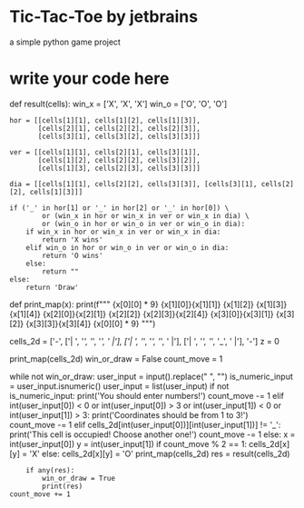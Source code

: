 # Tic-Tac-Toe by jetbrains
 a simple python game project

# write your code here
def result(cells):
    win_x = ['X', 'X', 'X']
    win_o = ['O', 'O', 'O']

    hor = [[cells[1][1], cells[1][2], cells[1][3]],
           [cells[2][1], cells[2][2], cells[2][3]],
           [cells[3][1], cells[3][2], cells[3][3]]]

    ver = [[cells[1][1], cells[2][1], cells[3][1]],
           [cells[1][2], cells[2][2], cells[3][2]],
           [cells[1][3], cells[2][3], cells[3][3]]]

    dia = [[cells[1][1], cells[2][2], cells[3][3]], [cells[3][1], cells[2][2], cells[1][3]]]

    if ('_' in hor[1] or '_' in hor[2] or '_' in hor[0]) \
            or (win_x in hor or win_x in ver or win_x in dia) \
            or (win_o in hor or win_o in ver or win_o in dia):
        if win_x in hor or win_x in ver or win_x in dia:
            return 'X wins'
        elif win_o in hor or win_o in ver or win_o in dia:
            return 'O wins'
        else:
            return ""
    else:
        return 'Draw'


def print_map(x):
    print(f"""
{x[0][0] * 9}
{x[1][0]}{x[1][1]} {x[1][2]} {x[1][3]}{x[1][4]}
{x[2][0]}{x[2][1]} {x[2][2]} {x[2][3]}{x[2][4]}
{x[3][0]}{x[3][1]} {x[3][2]} {x[3][3]}{x[3][4]}
{x[0][0] * 9}
""")


cells_2d = ['-', ['| ', '_', '_', '_', ' |'], ['| ', '_', '_', '_', ' |'], ['| ', '_', '_', '_', ' |'], '-']
z = 0

print_map(cells_2d)
win_or_draw = False
count_move = 1

while not win_or_draw:
    user_input = input().replace(" ", "")
    is_numeric_input = user_input.isnumeric()
    user_input = list(user_input)
    if not is_numeric_input:
        print('You should enter numbers!')
        count_move -= 1
    elif int(user_input[0]) < 0 or int(user_input[0]) > 3 or int(user_input[1]) < 0 or int(user_input[1]) > 3:
        print('Coordinates should be from 1 to 3!')
        count_move -= 1
    elif cells_2d[int(user_input[0])][int(user_input[1])] != '_':
        print('This cell is occupied! Choose another one!')
        count_move -= 1
    else:
        x = int(user_input[0])
        y = int(user_input[1])
        if count_move % 2 == 1:
            cells_2d[x][y] = 'X'
        else:
            cells_2d[x][y] = 'O'
        print_map(cells_2d)
        res = result(cells_2d)

        if any(res):
            win_or_draw = True
            print(res)
    count_move += 1
